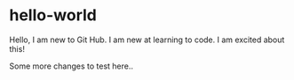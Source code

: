 # hello-world

Hello, I am new to Git Hub.
I am new at learning to code.
I am excited about this!

Some more changes to test here..
